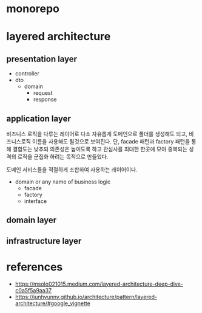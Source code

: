 # monorepo

# layered architecture

## presentation layer

- controller
- dto
  - domain
    - request
    - response

## application layer

비즈니스 로직을 다루는 레이어로 다소 자유롭게 도메인으로 폴더를 생성해도 되고,
비즈니스로직 이름을 사용해도 될것으로 보여진다. 단, facade 패턴과 factory 패턴을
통해 결합도는 낮추되 의존성은 높이도록 하고 관심사를 최대한 한곳에 모아 중복되는
성격의 로직을 군집화 하려는 목적으로 만들었다.

도메인 서비스들을 적절하게 조합하여 사용하는 레이어이다.

- domain or any name of business logic
  - facade
  - factory
  - interface

## domain layer

## infrastructure layer

# references

- https://msolo021015.medium.com/layered-architecture-deep-dive-c0a5f5a9aa37
- https://junhyunny.github.io/architecture/pattern/layered-architecture/#google_vignette
